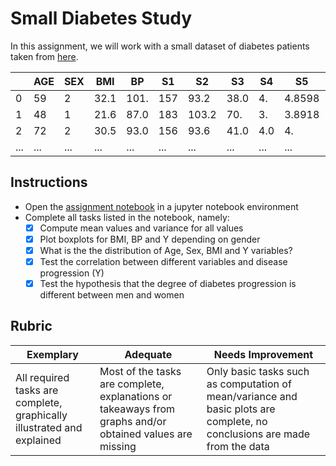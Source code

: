 # Small Diabetes Study

In this assignment, we will work with a small dataset of diabetes patients taken from [here](https://www4.stat.ncsu.edu/~boos/var.select/diabetes.html).

|   | AGE | SEX | BMI | BP | S1 | S2 | S3 | S4 | S5 | S6 | Y  |
|---|-----|-----|-----|----|----|----|----|----|----|----|----|
| 0 | 59 | 2 | 32.1 | 101. | 157 | 93.2 | 38.0 | 4. | 4.8598 | 87 | 151 |
| 1 | 48 | 1 | 21.6 | 87.0 | 183 | 103.2 | 70. | 3. | 3.8918 | 69 | 75 |
| 2 | 72 | 2 | 30.5 | 93.0 | 156 | 93.6 | 41.0 | 4.0 | 4. | 85 | 141 |
| ... | ... | ... | ... | ...| ...| ...| ...| ...| ...| ...| ... |

## Instructions

* Open the [assignment notebook](assignment.ipynb) in a jupyter notebook environment
* Complete all tasks listed in the notebook, namely:
   * [X] Compute mean values and variance for all values
   * [X] Plot boxplots for BMI, BP and Y depending on gender
   * [X] What is the the distribution of Age, Sex, BMI and Y variables?
   * [X] Test the correlation between different variables and disease progression (Y)
   * [X] Test the hypothesis that the degree of diabetes progression is different between men and women
   
## Rubric

Exemplary | Adequate | Needs Improvement
--- | --- | -- |
All required tasks are complete, graphically illustrated and explained | Most of the tasks are complete, explanations or takeaways from graphs and/or obtained values are missing | Only basic tasks such as computation of mean/variance and basic plots are complete, no conclusions are made from the data
